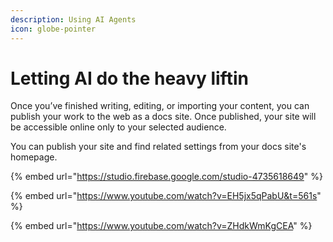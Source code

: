 ```yaml
---
description: Using AI Agents
icon: globe-pointer
---
```


# Letting AI do the heavy liftin

Once you’ve finished writing, editing, or importing your content, you can publish your work to the web as a docs site. Once published, your site will be accessible online only to your selected audience.

You can publish your site and find related settings from your docs site's homepage.

{% embed url="https://studio.firebase.google.com/studio-4735618649" %}

{% embed url="https://www.youtube.com/watch?v=EH5jx5qPabU&t=561s" %}

{% embed url="https://www.youtube.com/watch?v=ZHdkWmKgCEA" %}
